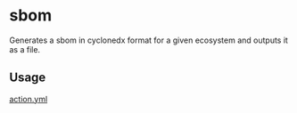 # sbom

Generates a sbom in cyclonedx format for a given ecosystem and outputs it as a file.

## Usage

[action.yml](action.yaml)
